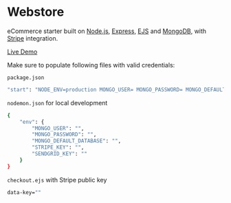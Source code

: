 # Webstore

eCommerce starter built on [Node.js](https://nodejs.org/), [Express](https://expressjs.com/), [EJS](https://ejs.co/) and [MongoDB](https://www.mongodb.com/), with [Stripe](https://stripe.com/) integration.

[Live Demo](https://webstorenode.herokuapp.com)

Make sure to populate following files with valid credentials:

`package.json`
```bash
"start": "NODE_ENV=production MONGO_USER= MONGO_PASSWORD= MONGO_DEFAULT_DATABASE= STRIPE_KEY= node app.js"
```

`nodemon.json` for local development
```bash
{
    "env": {
        "MONGO_USER": "",
        "MONGO_PASSWORD": "",
        "MONGO_DEFAULT_DATABASE": "",
        "STRIPE_KEY": "",
        "SENDGRID_KEY": ""
    }
}
```

`checkout.ejs` with Stripe public key
```bash
data-key=""
```
